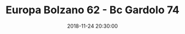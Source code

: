 ---
title: Europa Bolzano 62 - Bc Gardolo 74
date: 2018-11-24 20:30:00
squadra-a: Bc Gardolo
punteggio-a: 62
squadra-b: Europa Bolzano
punteggio-b: 74
partite/squadra: serie-d-18-19
luogo: SC. MEDIA ADA NEGRI
categoria: serie d
---